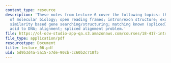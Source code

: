```yaml
---
content_type: resource
description: 'These notes from Lecture 6 cover the following topics: the central dogma
  of molecular biology; open reading frames; intron/exon structure; exon chaining;
  similarity based gene searching/structuring; matching known (spliced) mRNA; amino
  acid to DNA; alignment; spliced alignment problem.'
file: https://ol-ocw-studio-app-qa.s3.amazonaws.com/courses/18-417-introduction-to-computational-molecular-biology-fall-2004/5d9b3d4a5a1557de90cbcc60b2c718f5_lecture_06.pdf
file_type: application/pdf
resourcetype: Document
title: lecture_06.pdf
uid: 5d9b3d4a-5a15-57de-90cb-cc60b2c718f5
---
```

